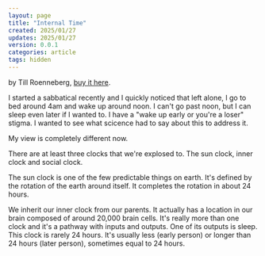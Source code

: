 ```yaml
---
layout: page
title: "Internal Time"
created: 2025/01/27
updates: 2025/01/27
version: 0.0.1
categories: article
tags: hidden
---
```


by Till Roenneberg, [buy it here](https://a.co/d/3mxyZOL).

I started a sabbatical recently and I quickly noticed that left alone, I go to bed around 4am and wake up around noon. I can't go past noon, but I can sleep even later if I wanted to. I have a "wake up early or you're a loser" stigma. I wanted to see what scicence had to say about this to address it.

My view is completely different now.

There are at least three clocks that we're explosed to. The sun clock, inner clock and social clock.

The sun clock is one of the few predictable things on earth. It's defined by the rotation of the earth around itself. It completes the rotation in about 24 hours.

We inherit our inner clock from our parents. It actually has a location in our brain composed of around 20,000 brain cells. It's really more than one clock and it's a pathway with inputs and outputs. One of its outputs is sleep. This clock is rarely 24 hours. It's usually less (early person) or longer than 24 hours (later person), sometimes equal to 24 hours.
